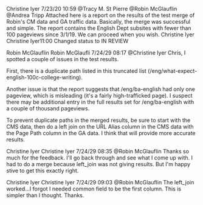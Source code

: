 Christine Iyer 7/23/20 10:59 
@Tracy M. St Pierre @Robin McGlauflin @Andrea Tripp Attached here is a report on the results of the test merge of Robin's CM data and GA traffic data. Basically, the merge was successful and simple. The report contains the English Dept subsites with fewer than 100 pageviews since 3/1/19. We can proceed when you wish.
Christine Iyer
Christine Iyer11:00
Changed status to IN REVIEW


Robin McGlauflin
Robin McGlaufli 7/24/29 08:17
@Christine Iyer
Chris, I spotted a couple of issues in the test results.

First, there is a duplicate path listed in this truncated list (/eng/what-expect-english-100c-college-writing).

Another issue is that the report suggests that /eng/ba-english had only one pageview, which is misleading (it's a fairly high-trafficked page). I suspect there may be additional entry in the full results set for /eng/ba-english with a couple of thousand pageviews.

To prevent duplicate paths in the merged results, be sure to start with the CMS data, then do a left join on the URL Alias column in the CMS data with the Page Path column in the GA data. I think that will provide more accurate results.

Christine Iyer
Christine Iyer 7/24/29 08:35
@Robin McGlauflin Thanks so much for the feedback. I'll go back through and see what I come up with. I had to do a merge because left_join was not giving results. But I'm happy stive to get this exactly right.

Christine Iyer
Christine Iyer 7/24/29 09:03
@Robin McGlauflin The left_join worked...I forgot I needed common field to be the first column. This is simpler than I thought. Thanks.

